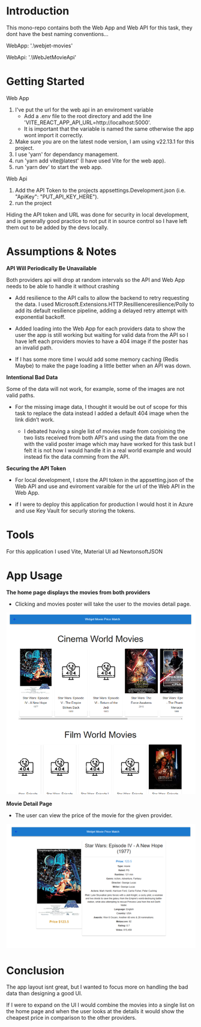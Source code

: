 # Introduction

This mono-repo contains both the Web App and Web API for this task, they dont have the best naming conventions...

WebApp: '.\webjet-movies'

WebApi: '.\WebJetMovieApi'

# Getting Started

Web App

1. I've put the url for the web api in an enviroment variable
   - Add a .env file to the root directory and add the line 'VITE_REACT_APP_API_URL=http://localhost:5000'.
   - It is important that the variable is named the same otherwise the app wont import it correctly.
2. Make sure you are on the latest node version, I am using v22.13.1 for this project.
3. I use 'yarn' for dependancy management.
4. run 'yarn add vite@latest' (I have used Vite for the web app).
5. run 'yarn dev' to start the web app.

Web Api

1. Add the API Token to the projects appsettings.Development.json (i.e. "ApiKey": "PUT_API_KEY_HERE").
2. run the project

Hiding the API token and URL was done for security in local development, and is generally good practice to not put it in source control so I have left them out to be added by the devs locally.

# Assumptions & Notes

**API Will Periodically Be Unavailable**

Both providers api will drop at random intervals so the API and Web App needs to be able to handle it without crashing

- Add resilience to the API calls to allow the backend to retry requesting the data. I used Microsoft.Extensions.HTTP.Resillienceresilience/Polly to add its default resilience pipeline, adding a delayed retry attempt with exponential backoff.

- Added loading into the Web App for each providers data to show the user the app is still working but waiting for valid data from the API so I have left each providers movies to have a 404 image if the poster has an invalid path.

- If I has some more time I would add some memory caching (Redis Maybe) to make the page loading a little better when an API was down.

**Intentional Bad Data**

Some of the data will not work, for example, some of the images are not valid paths.

- For the missing image data, I thought it would be out of scope for this task to replace the data instead I added a default 404 image when the link didn’t work.

  - I debated having a single list of movies made from conjoining the two lists received from both API's and using the data from the one with the valid poster image which may have worked for this task but I felt it is not how I would handle it in a real world example and would instead fix the data comming from the API.

**Securing the API Token**

- For local development, I store the API token in the appsetting.json of the Web API and use and eviroment varaible for the url of the Web API in the Web App.

- if I were to deploy this application for production I would host it in Azure and use Key Vault for securly storing the tokens.

# Tools

For this application I used Vite, Material UI ad NewtonsoftJSON

# App Usage

**The home page displays the movies from both providers**

- Clicking and movies poster will take the user to the movies detail page.

![alt text](image.png)

**Movie Detail Page**

- The user can view the price of the movie for the given provider.

![alt text](image-1.png)

# Conclusion

The app layout isnt great, but I wanted to focus more on handling the bad data than designing a good UI.

If I were to expand on the UI I would combine the movies into a single list on the home page and when the user looks at the details it would show the cheapest price in comparison to the other providers.
